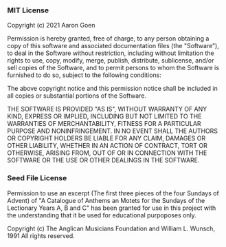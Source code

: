 ### MIT License

Copyright (c) 2021 Aaron Goen

Permission is hereby granted, free of charge, to any person obtaining a copy of this software and associated documentation files (the "Software"), to deal in the Software without restriction, including without limitation the rights to use, copy, modify, merge, publish, distribute, sublicense, and/or sell copies of the Software, and to permit persons to whom the Software is furnished to do so, subject to the following conditions:

The above copyright notice and this permission notice shall be included in all copies or substantial portions of the Software.

THE SOFTWARE IS PROVIDED "AS IS", WITHOUT WARRANTY OF ANY KIND, EXPRESS OR IMPLIED, INCLUDING BUT NOT LIMITED TO THE WARRANTIES OF MERCHANTABILITY, FITNESS FOR A PARTICULAR PURPOSE AND NONINFRINGEMENT. IN NO EVENT SHALL THE AUTHORS OR COPYRIGHT HOLDERS BE LIABLE FOR ANY CLAIM, DAMAGES OR OTHER LIABILITY, WHETHER IN AN ACTION OF CONTRACT, TORT OR OTHERWISE, ARISING FROM, OUT OF OR IN CONNECTION WITH THE SOFTWARE OR THE USE OR OTHER DEALINGS IN THE SOFTWARE.

### Seed File License

Permission to use an excerpt (The first three pieces of the four Sundays of Advent) of "A Catalogue of Anthems an Motets for the Sundays of the Lectionary Years A, B and C" has been granted for use in this project with the understanding that it be used for educational purpoposes only.

Copyright (c) The Anglican Musicians Foundation and William L. Wunsch, 1991 All rights reserved.